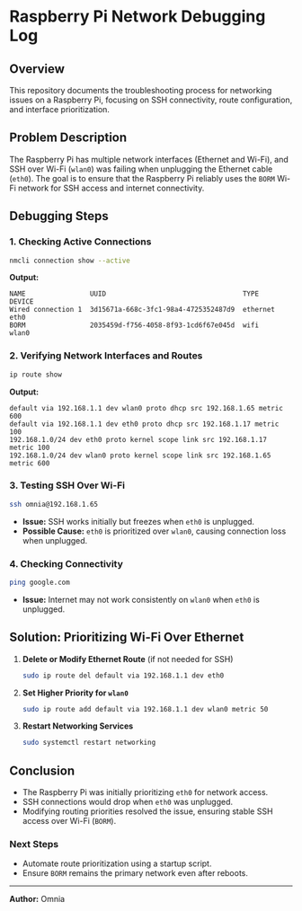 # Raspberry Pi Network Debugging Log

## Overview
This repository documents the troubleshooting process for networking issues on a Raspberry Pi, focusing on SSH connectivity, route configuration, and interface prioritization.

## Problem Description
The Raspberry Pi has multiple network interfaces (Ethernet and Wi-Fi), and SSH over Wi-Fi (`wlan0`) was failing when unplugging the Ethernet cable (`eth0`). The goal is to ensure that the Raspberry Pi reliably uses the `BORM` Wi-Fi network for SSH access and internet connectivity.

## Debugging Steps

### 1. Checking Active Connections
```bash
nmcli connection show --active
```
**Output:**
```
NAME                UUID                                  TYPE      DEVICE
Wired connection 1  3d15671a-668c-3fc1-98a4-4725352487d9  ethernet  eth0   
BORM                2035459d-f756-4058-8f93-1cd6f67e045d  wifi      wlan0   
```

### 2. Verifying Network Interfaces and Routes
```bash
ip route show
```
**Output:**
```
default via 192.168.1.1 dev wlan0 proto dhcp src 192.168.1.65 metric 600
default via 192.168.1.1 dev eth0 proto dhcp src 192.168.1.17 metric 100
192.168.1.0/24 dev eth0 proto kernel scope link src 192.168.1.17 metric 100
192.168.1.0/24 dev wlan0 proto kernel scope link src 192.168.1.65 metric 600
```

### 3. Testing SSH Over Wi-Fi
```bash
ssh omnia@192.168.1.65
```
- **Issue:** SSH works initially but freezes when `eth0` is unplugged.
- **Possible Cause:** `eth0` is prioritized over `wlan0`, causing connection loss when unplugged.

### 4. Checking Connectivity
```bash
ping google.com
```
- **Issue:** Internet may not work consistently on `wlan0` when `eth0` is unplugged.

## Solution: Prioritizing Wi-Fi Over Ethernet
1. **Delete or Modify Ethernet Route** (if not needed for SSH)
   ```bash
   sudo ip route del default via 192.168.1.1 dev eth0
   ```
2. **Set Higher Priority for `wlan0`**
   ```bash
   sudo ip route add default via 192.168.1.1 dev wlan0 metric 50
   ```
3. **Restart Networking Services**
   ```bash
   sudo systemctl restart networking
   ```

## Conclusion
- The Raspberry Pi was initially prioritizing `eth0` for network access.
- SSH connections would drop when `eth0` was unplugged.
- Modifying routing priorities resolved the issue, ensuring stable SSH access over Wi-Fi (`BORM`).

### Next Steps
- Automate route prioritization using a startup script.
- Ensure `BORM` remains the primary network even after reboots.

---
**Author:** Omnia



